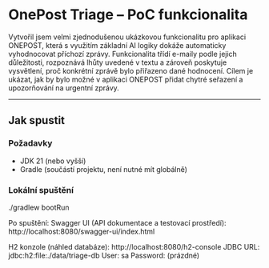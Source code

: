 # OnePost Triage – PoC funkcionalita

Vytvořil jsem velmi zjednodušenou ukázkovou funkcionalitu pro aplikaci ONEPOST, která s využitím základní AI logiky dokáže automaticky vyhodnocovat příchozí zprávy. 
Funkcionalita třídí e-maily podle jejich důležitosti, rozpoznává lhůty uvedené v textu a zároveň poskytuje vysvětlení, proč konkrétní zprávě bylo přiřazeno dané hodnocení. 
Cílem je ukázat, jak by bylo možné v aplikaci ONEPOST přidat chytré seřazení a upozorňování na urgentní zprávy.

---

## Jak spustit

### Požadavky
- JDK 21 (nebo vyšší)
- Gradle (součástí projektu, není nutné mít globálně)

### Lokální spuštění

./gradlew bootRun


Po spuštění:
  Swagger UI (API dokumentace a testovací prostředí):
  http://localhost:8080/swagger-ui/index.html

  H2 konzole (náhled databáze):
  http://localhost:8080/h2-console
  JDBC URL: jdbc:h2:file:./data/triage-db
  User: sa
  Password: (prázdné)
